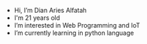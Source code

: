 - Hi, I’m Dian Aries Alfatah 
- I'm 21 years old
- I’m interested in Web Programming and IoT
- I’m currently learning in python language


